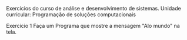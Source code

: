 Exercicios do curso de análise e desenvolvimento de sistemas.
Unidade curricular: Programação de soluções computacionais

Exercício 1
Faça um Programa que mostre a mensagem "Alo mundo" na tela.
